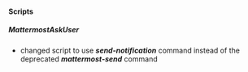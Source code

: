 
#### Scripts
##### MattermostAskUser
- changed script to use ***send-notification*** command instead of the deprecated ***mattermost-send*** command
